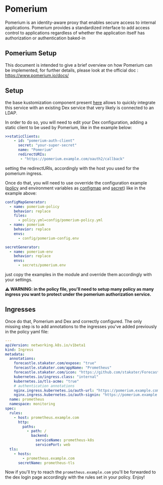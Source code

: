 # Pomerium

Pomerium is an identity-aware proxy that enables secure access to internal applications. Pomerium provides a standardized interface to add access control to applications regardless of whether the application itself has authorization or authentication baked-in

## Pomerium Setup

This document is intended to give a brief overview on how Pomerium can be implemented, for further details, please look at the official doc : <https://www.pomerium.io/docs/>

## Setup

the base kustomization component present [here](./kustomization.yaml) allows to quickly integrate this service with an existing Dex service that very likely is connected to an LDAP.

In order to do so, you will need to edit your Dex configuration, adding a static client to be used by Pomerium, like in the example below:

```yaml
>>staticClients:
    - id: "pomerium-auth-client"
      secret: "your-super-secret"
      name: "Pomerium"
      redirectURIs:
       - "https://pomerium.example.com/oauth2/callback"
```

setting the redirectURIs, accordingly with the host you used for the pomerium ingress.

Once do that, you will need to use ovverride the configuration example ([policy](./config/policy.example.yaml) and environment variables as [configmap](./config/config.example.env) and [secret](secrets/pomerium.example.env)) like in the example above:

```yaml
configMapGenerator:
  - name: pomerium-policy
    behavior: replace
    files:
      - policy.yml=config/pomerium-policy.yml
  - name: pomerium
    behavior: replace
    envs:
      - config/pomerium-config.env

secretGenerator:
  - name: pomerium-env
    behavior: replace
    envs:
      - secrets/pomerium.env
```

just copy the examples in the module and override them accordingly with your settings.

**⚠ WARNING: in the policy file, you'll need to setup many policy as many ingress you want to protect under the pomerium authorization service.**

## Ingresses

Once do that, Pomerium and Dex and correctly configured.
The only missing step is to add annotations to the ingresses you've added previously in the policy yaml file:

```yaml
---
apiVersion: networking.k8s.io/v1beta1
kind: Ingress
metadata:
  annotations:
    forecastle.stakater.com/expose: "true"
    forecastle.stakater.com/appName: "Prometheus"
    forecastle.stakater.com/icon: "https://github.com/stakater/ForecastleIcons/raw/master/prometheus.png"
    kubernetes.io/ingress.class: "internal"
    kubernetes.io/tls-acme: "true"
    # authentication annotations
    nginx.ingress.kubernetes.io/auth-url: "https://pomerium.example.com/verify?uri=$scheme://$host$request_uri"
    nginx.ingress.kubernetes.io/auth-signin: "https://pomerium.example.com/?uri=$scheme://$host$request_uri"
  name: prometheus
  namespace: monitoring
spec:
  rules:
    - host: prometheus.example.com
      http:
        paths:
          - path: /
            backend:
              serviceName: prometheus-k8s
              servicePort: web
  tls:
    - hosts:
        - prometheus.example.com
      secretName: prometheus-tls
```

Now if you'll try to reach the `prometheus.example.com` you'll be forwarded to the dex login page accordingly with the rules set in your policy. Enjoy!

